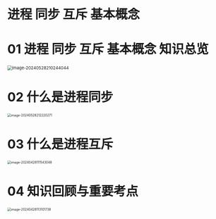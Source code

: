 # 进程 同步 互斥 基本概念



# 01 进程 同步 互斥 基本概念 知识总览

<img src="https://cvp.oss-cn-shanghai.aliyuncs.com/picgo/202405282102100.png" alt="image-20240528210244044" style="zoom: 67%;" />



# 02 什么是进程同步

<img src="https://cvp.oss-cn-shanghai.aliyuncs.com/picgo/202405282122511.png" alt="image-20240528212220271" style="zoom:50%;" />



# 03 什么是进程互斥

<img src="https://cvp.oss-cn-shanghai.aliyuncs.com/picgo/202404281115646.png" alt="image-20240428111543048" style="zoom:50%;" />



# 04 知识回顾与重要考点

<img src="https://cvp.oss-cn-shanghai.aliyuncs.com/picgo/202404281131976.png" alt="image-20240428113101738" style="zoom:50%;" />